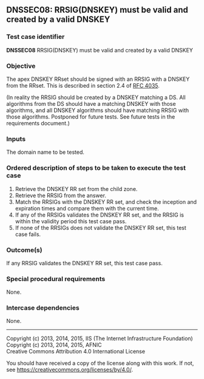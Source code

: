 ## DNSSEC08: RRSIG(DNSKEY) must be valid and created by a valid DNSKEY

### Test case identifier
**DNSSEC08** RRSIG(DNSKEY) must be valid and created by a valid DNSKEY

### Objective

The apex DNSKEY RRset should be signed with an RRSIG with a DNSKEY from
the RRset. This is described in section 2.4 of [RFC 4035](https://tools.ietf.org/html/rfc4035#section-2.4).

(In reality the RRSIG should be created by a DNSKEY matching a DS. All
algorithms from the DS should have a matching DNSKEY with those algorithms,
and all DNSKEY algorithms should have matching RRSIG with those algorithms.
Postponed for future tests. See future tests in the requirements document.)

### Inputs

The domain name to be tested.

### Ordered description of steps to be taken to execute the test case

1. Retrieve the DNSKEY RR set from the child zone.
2. Retrieve the RRSIG from the answer.
3. Match the RRSIGs with the DNSKEY RR set, and check the inception and
   expiration times and compare them with the current time.
4. If any of the RRSIGs validates the DNSKEY RR set, and the RRSIG is
   within the validity period this test case pass.
5. If none of the RRSIGs does not validate the DNSKEY RR set, this test
   case fails.

### Outcome(s)

If any RRSIG validates the DNSKEY RR set, this test case pass.

### Special procedural requirements

None.

### Intercase dependencies

None.

-------

Copyright (c) 2013, 2014, 2015, IIS (The Internet Infrastructure Foundation)  
Copyright (c) 2013, 2014, 2015, AFNIC  
Creative Commons Attribution 4.0 International License

You should have received a copy of the license along with this
work.  If not, see <https://creativecommons.org/licenses/by/4.0/>.
